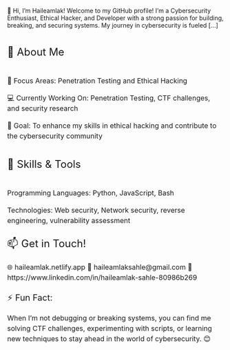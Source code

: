 👋 Hi, I’m Haileamlak!
Welcome to my GitHub profile! I’m a Cybersecurity Enthusiast, Ethical Hacker, and Developer with a strong passion for building, breaking, and securing systems. My journey in cybersecurity is fueled [...]

<p style="font-size: 24px; line-height: 2.5;">
🚀 About Me
</p>

<p style="font-size: 16px; line-height: 1.5;">
🌟 Focus Areas: Penetration Testing and Ethical Hacking
</p>

<p style="font-size: 16px; line-height: 1.5;">
💻 Currently Working On: Penetration Testing, CTF challenges, and security research
</p>

<p style="font-size: 16px; line-height: 1.5;">
🎯 Goal: To enhance my skills in ethical hacking and contribute to the cybersecurity community
</p>

<p style="font-size: 24px; line-height: 2.5;">
🔧 Skills & Tools
</p>

<p style="font-size: 16px; line-height: 1.5;">
Programming Languages: Python, JavaScript, Bash
</p>

<p style="font-size: 16px; line-height: 1.5;">
Technologies: Web security, Network security, reverse engineering, vulnerability assessment
</p>

<p style="font-size: 24px; line-height: 1.5;">
📫 Get in Touch!
</p>

<p style="font-size: 16px; line-height: 1.5;">
🌐 haileamlak.netlify.app
📧 haileamlaksahle@gmail.com
💼 https://www.linkedin.com/in/haileamlak-sahle-80986b269
</p>

<p style="font-size: 20px; line-height: 1.5;">
⚡ Fun Fact:
</p>

<p style="font-size: 16px; line-height: 1.5;">
When I’m not debugging or breaking systems, you can find me solving CTF challenges, experimenting with scripts, or learning new techniques to stay ahead in the world of cybersecurity. 😊
</p>
